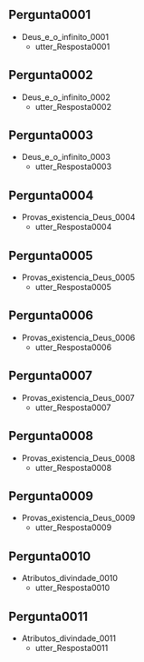 ## Pergunta0001
* Deus_e_o_infinito_0001
  - utter_Resposta0001

## Pergunta0002
* Deus_e_o_infinito_0002
  - utter_Resposta0002

## Pergunta0003
* Deus_e_o_infinito_0003
  - utter_Resposta0003

## Pergunta0004
* Provas_existencia_Deus_0004
  - utter_Resposta0004

## Pergunta0005
* Provas_existencia_Deus_0005
  - utter_Resposta0005

## Pergunta0006
* Provas_existencia_Deus_0006
  - utter_Resposta0006

## Pergunta0007
* Provas_existencia_Deus_0007
  - utter_Resposta0007

## Pergunta0008
* Provas_existencia_Deus_0008
  - utter_Resposta0008

## Pergunta0009
* Provas_existencia_Deus_0009
  - utter_Resposta0009

## Pergunta0010
* Atributos_divindade_0010
  - utter_Resposta0010

## Pergunta0011
* Atributos_divindade_0011
  - utter_Resposta0011
